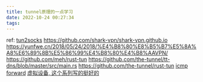 ```yaml
---
title: tunnel原理的一点学习
date: 2022-10-24 00:27:34
tags:
---
```




ref:
[tun2socks](https://github.com/ambrop72/badvpn/tree/master/tun2socks)
https://github.com/shark-vpn/shark-vpn.github.io
https://yunfwe.cn/2018/05/24/2018/%E4%B8%80%E8%B5%B7%E5%8A%A8%E6%89%8B%E5%86%99%E4%B8%80%E4%B8%AAVPN/
https://github.com/meh/rust-tun
https://github.com/the-tunnel/tt-dns/blob/master/src/main.rs
https://github.com/the-tunnel/rust-tun
[icmp forward](https://www.lyytaw.com/%E7%BD%91%E7%BB%9C/%E4%BD%BF%E7%94%A8TUN%E8%99%9A%E6%8B%9F%E7%BD%91%E5%8D%A1%E5%AE%9E%E7%8E%B0ping%E8%AF%B7%E6%B1%82%E8%BD%AC%E5%8F%91/)
[虚拟设备, 这个系列写的挺好的](https://github.com/g0dA/linuxStack/blob/master/linux%E7%BD%91%E7%BB%9C(%E5%9B%9B).md)

